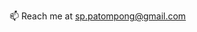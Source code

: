 📫 Reach me at sp.patompong@gmail.com

<!---
s-patompong/s-patompong is a ✨ special ✨ repository because its `README.md` (this file) appears on your GitHub profile.
You can click the Preview link to take a look at your changes.
--->
